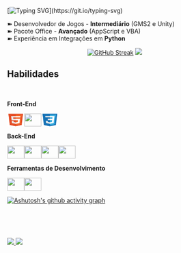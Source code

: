 <!-- 
  ## Links de onde usei para fazer meu readme

  # Typer - (https://readme-typing-svg.herokuapp.com/demo/)
  # Stats - (https://github-readme-streak-stats.herokuapp.com/demo/)
  # Grafico - (https://ashutosh00710.github.io/github-readme-activity-graph/)

-->

[![Typing SVG](https://readme-typing-svg.herokuapp.com?font=Fira+Code&weight=550&pause=1000&random=false&width=435&lines=Ol%C3%A1!+Eu+sou+Josu%C3%A9+Henrique!;Seja+bem-vindo(a)!!)](https://git.io/typing-svg)

➽ Desenvolvedor de Jogos - **Intermediário** (GMS2 e Unity) <br>
➽ Pacote Office - **Avançado** (AppScript e VBA)<br>
➽ Experiência em Integrações em **Python**

<div align="center">
  <a href="https://github.com/mauboru">
    <!-- <img height="180em" src="https://github-readme-stats.vercel.app/api?username=mauboru&show_icons=true&theme=transparent&include_all_commits=true&count_private=true"/> -->
    <a href="https://git.io/streak-stats"><img src="https://github-readme-streak-stats.herokuapp.com?user=mauboru&theme=github-dark-blue&border_radius=5&locale=pt_BR&mode=weekly" alt="GitHub Streak" /></a>
    <img height="195em" src="https://github-readme-stats.vercel.app/api/top-langs/?username=mauboru&layout=compact&langs_count=7&theme=transparent"/>
</div>

<!--
## Experiência de trabalho

[<img align="left" height="94px" width="94px" alt="" src=""/>]

_Insira o seu titulo_ \
[_IFPR Paranaguá_](https://ifpr.edu.br/paranagua/) • Contrato \
Linguagens & Tecnologias: `JavaScript`, `Node`, `React`, `Python`, `TypeScript`\
Projetos em destaque: [Incubadora](https://www.linkedin.com/in/incubadora-ifpr-campus-paranagu%C3%A1-5b4547271/), [SITEC](https://www.instagram.com/sitec2023/)
<br/>

-->

## Habilidades
<br/>

**Front-End**
<br/>

<div style="display: flex; align-items: center;">
<!--   <img height="30" width="40" src="https://cdn.jsdelivr.net/gh/devicons/devicon/icons/bootstrap/bootstrap-original.svg" /> -->
<!--   <img height="30" width="40" src="https://raw.githubusercontent.com/devicons/devicon/master/icons/react/react-original.svg"> -->
  <img height="30" width="40" src="https://raw.githubusercontent.com/devicons/devicon/master/icons/html5/html5-original.svg">
  <img height="30" width="40" src="https://cdn.jsdelivr.net/gh/devicons/devicon/icons/javascript/javascript-original.svg" />
  <img height="30" width="40" src="https://raw.githubusercontent.com/devicons/devicon/master/icons/css3/css3-original.svg">
</div>

**Back-End**
<br/>

<div style="display: flex; align-items: center;">
<!--   <img height="30" width="40" src="https://cdn.jsdelivr.net/gh/devicons/devicon/icons/nodejs/nodejs-original.svg" /> -->
<!--   <img height="30" width="40" src="https://cdn.jsdelivr.net/gh/devicons/devicon/icons/typescript/typescript-original.svg" /> -->
  <img height="30" width="40" src="https://cdn.jsdelivr.net/gh/devicons/devicon/icons/mysql/mysql-original.svg">
  <img height="30" width="40" src="https://cdn.jsdelivr.net/gh/devicons/devicon/icons/python/python-original.svg">
  <img height="30" width="40" src="https://cdn.jsdelivr.net/gh/devicons/devicon/icons/sqlite/sqlite-original.svg">
  <img height="30" width="40" src="https://cdn.jsdelivr.net/gh/devicons/devicon/icons/java/java-original.svg">
</div>

<!--
**Internet das Coisas**
<br/>

<div style="display: flex; align-items: center;">
  <img height="30" width="40" src="https://cdn.jsdelivr.net/gh/devicons/devicon/icons/cplusplus/cplusplus-original.svg" />
  <img height="30" width="40" src="https://cdn.jsdelivr.net/gh/devicons/devicon/icons/arduino/arduino-original.svg">
</div>
 -->
  
**Ferramentas de Desenvolvimento**
<br/>

<div style="display: flex; align-items: center;">
<!--   <img height="30" width="40" src="https://cdn.jsdelivr.net/gh/devicons/devicon/icons/docker/docker-original.svg" /> -->
<!--   <img height="30" width="40" src="https://cdn.jsdelivr.net/gh/devicons/devicon/icons/electron/electron-original.svg" /> -->
<!--   <img height="30" width="40" src="https://cdn.jsdelivr.net/gh/devicons/devicon/icons/git/git-original.svg" /> -->
  <img height="30" width="40" src="https://cdn.jsdelivr.net/gh/devicons/devicon/icons/github/github-original.svg" />
  <img height="30" width="40" src="https://cdn.jsdelivr.net/gh/devicons/devicon/icons/vscode/vscode-original.svg" />
</div>

[![Ashutosh's github activity graph](https://github-readme-activity-graph.vercel.app/graph?username=mauboru&bg_color=010409&color=4b7b9e&line=4289a8&point=4965e4&area=true&hide_border=true)](https://github.com/ashutosh00710/github-readme-activity-graph)

<br><br><br>
<div>
  <a href = "mailto:josue21servico@gmail.com">
    <img src="https://img.shields.io/badge/-Gmail-%23333?style=for-the-badge&logo=gmail&logoColor=white" target="_blank">
  </a>
  <a href="https://www.linkedin.com/in/josué-henrique-8a56a9192/" target="_blank">
    <img src="https://img.shields.io/badge/-LinkedIn-%230077B5?style=for-the-badge&logo=linkedin&logoColor=white" target="_blank">
  </a> 
</div>

